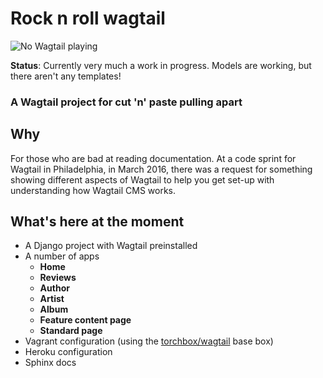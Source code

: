 Rock n roll wagtail
====================

![No Wagtail playing](https://github.com/heymonkeyriot/rocknroll-wagtail-cookiecutter/blob/master/wagtail%20rock%20n%20roll.jpg)

**Status**: Currently very much a work in progress. Models are working, but there aren't any templates!

### A Wagtail project for cut 'n' paste pulling apart

Why
---

For those who are bad at reading documentation. At a code sprint for Wagtail in Philadelphia, in March 2016, there was a request for something showing different aspects of Wagtail to help you get set-up with understanding how Wagtail CMS works.

What's here at the moment
-------------------------

 - A Django project with Wagtail preinstalled
 - A number of apps
   - **Home**
   - **Reviews**
   - **Author**
   - **Artist**
   - **Album**
   - **Feature content page**
   - **Standard page**
 - Vagrant configuration (using the [torchbox/wagtail](https://github.com/torchbox/vagrant-wagtail-base) base box)
 - Heroku configuration
 - Sphinx docs
